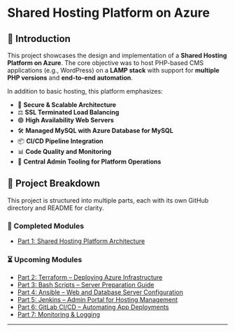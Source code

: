# Shared Hosting Platform on Azure

## 🔧 Introduction

This project showcases the design and implementation of a **Shared Hosting Platform on Azure**. The core objective was to host PHP-based CMS applications (e.g., WordPress) on a **LAMP stack** with support for **multiple PHP versions** and **end-to-end automation**.

In addition to basic hosting, this platform emphasizes:

- 🔐 **Secure & Scalable Architecture**
- ⚖️ **SSL Terminated Load Balancing**
- 🟢 **High Availability Web Servers**
- 🛠️ **Managed MySQL with Azure Database for MySQL**
- 📦 **CI/CD Pipeline Integration**
- 📊 **Code Quality and Monitoring**
- 🧰 **Central Admin Tooling for Platform Operations**

## 🧩 Project Breakdown

This project is structured into multiple parts, each with its own GitHub directory and README for clarity.

### 📘 Completed Modules

- [Part 1: Shared Hosting Platform Architecture](./docs/Part_1.md)

### ⏳ Upcoming Modules

- [Part 2: Terraform – Deploying Azure Infrastructure](#)
- [Part 3: Bash Scripts – Server Preparation Guide](#)
- [Part 4: Ansible – Web and Database Server Configuration](#)
- [Part 5: Jenkins – Admin Portal for Hosting Management](#)
- [Part 6: GitLab CI/CD – Automating App Deployments](#)
- [Part 7: Monitoring & Logging](#)

---
